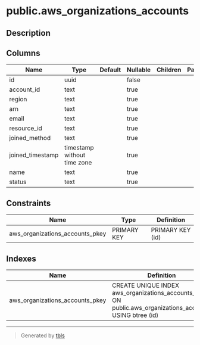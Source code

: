 # public.aws_organizations_accounts

## Description

## Columns

| Name | Type | Default | Nullable | Children | Parents | Comment |
| ---- | ---- | ------- | -------- | -------- | ------- | ------- |
| id | uuid |  | false |  |  |  |
| account_id | text |  | true |  |  |  |
| region | text |  | true |  |  |  |
| arn | text |  | true |  |  |  |
| email | text |  | true |  |  |  |
| resource_id | text |  | true |  |  |  |
| joined_method | text |  | true |  |  |  |
| joined_timestamp | timestamp without time zone |  | true |  |  |  |
| name | text |  | true |  |  |  |
| status | text |  | true |  |  |  |

## Constraints

| Name | Type | Definition |
| ---- | ---- | ---------- |
| aws_organizations_accounts_pkey | PRIMARY KEY | PRIMARY KEY (id) |

## Indexes

| Name | Definition |
| ---- | ---------- |
| aws_organizations_accounts_pkey | CREATE UNIQUE INDEX aws_organizations_accounts_pkey ON public.aws_organizations_accounts USING btree (id) |

---

> Generated by [tbls](https://github.com/k1LoW/tbls)
